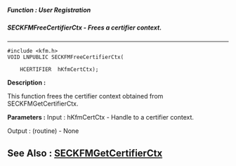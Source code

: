 ##### Function : User Registration
##### SECKFMFreeCertifierCtx - Frees a certifier context.
---
```
#include <kfm.h>
VOID LNPUBLIC SECKFMFreeCertifierCtx(

	HCERTIFIER  hKfmCertCtx);
```
**Description :**

This function frees the certifier context obtained from SECKFMGetCertifierCtx.

**Parameters :**
Input :
hKfmCertCtx  -  Handle to a certifier context.

Output :
(routine)  -  None



**See Also :**
[SECKFMGetCertifierCtx](/reference/Func/SECKFMGetCertifierCtx)
---
